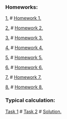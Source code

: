 ### Homeworks:

[1.](https://github.com/fadyat/ITMO-PUBLIC/blob/master/Mathematical-analysis/III%20semester/Homeworks/hw1.pdf) \# [Homework 1.](https://github.com/fadyat/ITMO-PROBLEMS/blob/master/Mathematical-analysis/III%20semester/Solutions/hw1-solution.pdf)

[2.](https://github.com/fadyat/ITMO-PUBLIC/blob/master/Mathematical-analysis/III%20semester/Homeworks/hw2.pdf) \# [Homework 2.](https://github.com/fadyat/ITMO-PROBLEMS/blob/master/Mathematical-analysis/III%20semester/Solutions/hw2-solution.pdf)

[3.](https://github.com/fadyat/ITMO-PUBLIC/blob/master/Mathematical-analysis/III%20semester/Homeworks/hw3.pdf) \# [Homework 3.](https://github.com/fadyat/ITMO-PROBLEMS/blob/master/Mathematical-analysis/III%20semester/Solutions/hw3-solution.pdf)

[4.](https://github.com/fadyat/ITMO-PUBLIC/blob/master/Mathematical-analysis/III%20semester/Homeworks/hw4.pdf) \# [Homework 4.](https://github.com/fadyat/ITMO-PROBLEMS/blob/master/Mathematical-analysis/III%20semester/Solutions/hw4-solution.pdf)

[5.](https://github.com/fadyat/ITMO-PUBLIC/blob/master/Mathematical-analysis/III%20semester/Homeworks/hw5.pdf) \# [Homework 5.](https://github.com/fadyat/ITMO-PROBLEMS/blob/master/Mathematical-analysis/III%20semester/Solutions/hw5-solution.pdf)

[6.](https://github.com/fadyat/ITMO-PUBLIC/blob/master/Mathematical-analysis/III%20semester/Homeworks/hw6.pdf) \# [Homework 6.](https://github.com/fadyat/ITMO-PROBLEMS/blob/master/Mathematical-analysis/III%20semester/Solutions/hw6-solution.pdf)

[7.](https://github.com/fadyat/ITMO-PUBLIC/blob/master/Mathematical-analysis/III%20semester/Homeworks/hw7.pdf) \# [Homework 7.](https://github.com/fadyat/ITMO-PROBLEMS/blob/master/Mathematical-analysis/III%20semester/Solutions/hw7-solution.pdf)

[8.](https://github.com/fadyat/ITMO-PUBLIC/blob/master/Mathematical-analysis/III%20semester/Homeworks/hw8.pdf) \# [Homework 8.](https://github.com/fadyat/ITMO-PROBLEMS/blob/master/Mathematical-analysis/III%20semester/Solutions/hw8-solution.pdf)

### Typical calculation:

[Task 1](https://github.com/fadyat/ITMO-PUBLIC/blob/master/Mathematical-analysis/III%20semester/TypicalCalc/totalTaskpdf.pdf) \#
[Task 2](https://github.com/fadyat/ITMO-PUBLIC/blob/master/Mathematical-analysis/III%20semester/TypicalCalc/secondPart.pdf) \#
[Solution.](https://github.com/fadyat/ITMO-PUBLIC/blob/master/Mathematical-analysis/III%20semester/TypicalCalc/solution.pdf)
